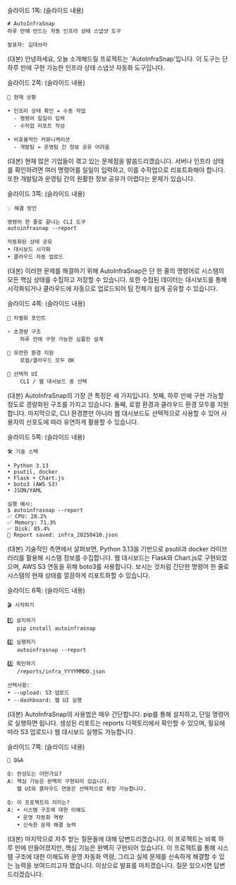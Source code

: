 슬라이드 1쪽:
(슬라이드 내용)

```
# AutoInfraSnap
하루 만에 만드는 자동 인프라 상태 스냅샷 도구

발표자: 김데브라
```

(대본)
안녕하세요, 오늘 소개해드릴 프로젝트는 'AutoInfraSnap'입니다. 이 도구는 단 하루 만에 구현 가능한 인프라 상태 스냅샷 자동화 도구입니다.

슬라이드 2쪽:
(슬라이드 내용)

```
🤔 현재 상황

• 인프라 상태 확인 = 수동 작업
  - 명령어 일일이 입력
  - 수작업 리포트 작성

• 비효율적인 커뮤니케이션
  - 개발팀 ↔ 운영팀 간 정보 공유 어려움
```

(대본)
현재 많은 기업들이 겪고 있는 문제점을 말씀드리겠습니다. 서버나 인프라 상태를 확인하려면 여러 명령어를 일일이 입력하고, 이를 수작업으로 리포트화해야 합니다. 또한 개발팀과 운영팀 간의 원활한 정보 공유가 어렵다는 문제가 있습니다.

슬라이드 3쪽:
(슬라이드 내용)

```
💡 해결 방안

명령어 한 줄로 끝나는 CLI 도구
autoinfrasnap --report

자동화된 상태 공유
• 대시보드 시각화
• 클라우드 자동 업로드
```

(대본)
이러한 문제를 해결하기 위해 AutoInfraSnap은 단 한 줄의 명령어로 시스템의 모든 핵심 상태를 수집하고 저장할 수 있습니다. 또한 수집된 데이터는 대시보드를 통해 시각화되거나 클라우드에 자동으로 업로드되어 팀 전체가 쉽게 공유할 수 있습니다.

슬라이드 4쪽:
(슬라이드 내용)

```
🎯 차별화 포인트

⚡️ 초경량 구조
    하루 만에 구현 가능한 심플한 설계

🔄 유연한 환경 지원
    로컬/클라우드 모두 OK

🎨 선택적 UI
    CLI / 웹 대시보드 중 선택
```

(대본)
AutoInfraSnap의 가장 큰 특징은 세 가지입니다. 첫째, 하루 만에 구현 가능할 정도로 경량화된 구조를 가지고 있습니다. 둘째, 로컬 환경과 클라우드 환경 모두를 지원합니다. 마지막으로, CLI 환경뿐만 아니라 웹 대시보드도 선택적으로 사용할 수 있어 사용자의 선호도에 따라 유연하게 활용할 수 있습니다.

슬라이드 5쪽:
(슬라이드 내용)

```
🛠 기술 스택

• Python 3.13
• psutil, docker
• Flask + Chart.js
• boto3 (AWS S3)
• JSON/YAML

실행 예시:
$ autoinfrasnap --report
✅ CPU: 28.2%
✅ Memory: 71.3%
✅ Disk: 85.4%
📁 Report saved: infra_20250410.json
```

(대본)
기술적인 측면에서 살펴보면, Python 3.13을 기반으로 psutil과 docker 라이브러리를 활용해 시스템 정보를 수집합니다. 웹 대시보드는 Flask와 Chart.js로 구현되었으며, AWS S3 연동을 위해 boto3를 사용합니다. 보시는 것처럼 간단한 명령어 한 줄로 시스템의 현재 상태를 깔끔하게 리포트화할 수 있습니다.

슬라이드 6쪽:
(슬라이드 내용)

```
🎬 시작하기

1️⃣ 설치하기
   pip install autoinfrasnap

2️⃣ 실행하기
   autoinfrasnap --report

3️⃣ 확인하기
   /reports/infra_YYYYMMDD.json

선택사항:
• --upload: S3 업로드
• --dashboard: 웹 UI 실행
```

(대본)
AutoInfraSnap의 사용법은 매우 간단합니다. pip를 통해 설치하고, 단일 명령어로 실행하면 됩니다. 생성된 리포트는 reports 디렉토리에서 확인할 수 있으며, 필요에 따라 S3 업로드나 웹 대시보드 실행도 가능합니다.

슬라이드 7쪽:
(슬라이드 내용)

```
🙋 Q&A

Q: 완성도는 어떤가요?
A: 핵심 기능은 완벽히 구현되어 있습니다.
   웹 UI와 클라우드 연동은 선택적으로 확장 가능합니다.

Q: 이 프로젝트의 의미는?
A: • 시스템 구조에 대한 이해도
   • 운영 자동화 역량
   • 신속한 문제 해결 능력
```

(대본)
마지막으로 자주 받는 질문들에 대해 답변드리겠습니다. 이 프로젝트는 비록 하루 만에 만들어졌지만, 핵심 기능은 완벽히 구현되어 있습니다. 이 프로젝트를 통해 시스템 구조에 대한 이해도와 운영 자동화 역량, 그리고 실제 문제를 신속하게 해결할 수 있는 능력을 보여드리고자 했습니다. 이상으로 발표를 마치겠습니다. 질문 있으시면 답변드리겠습니다.
